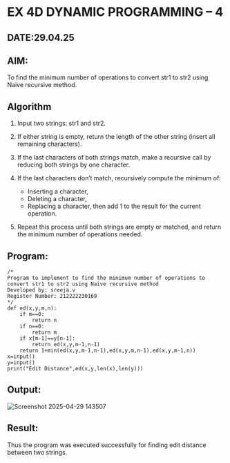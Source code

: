 # EX 4D DYNAMIC PROGRAMMING – 4
## DATE:29.04.25
## AIM:
To find the minimum number of operations to convert str1 to str2 using Naive recursive method.
## Algorithm
1. Input two strings: str1 and str2.

2. If either string is empty, return the length of the other string (insert all remaining characters).

3. If the last characters of both strings match, make a recursive call by reducing both strings by one character.

4. If the last characters don’t match, recursively compute the minimum of:
   - Inserting a character,
   - Deleting a character,
   - Replacing a character,
   then add 1 to the result for the current operation.

5. Repeat this process until both strings are empty or matched, and return the minimum number of operations needed.
   

## Program:
```
/*
Program to implement to find the minimum number of operations to convert str1 to str2 using Naive recursive method
Developed by: sreeja.v
Register Number: 212222230169 
*/
def ed(x,y,m,n):
    if m==0:
        return n
    if n==0:
        return m
    if x[m-1]==y[n-1]:
        return ed(x,y,m-1,n-1)
    return 1+min(ed(x,y,m-1,n-1),ed(x,y,m,n-1),ed(x,y,m-1,n))
x=input()
y=input()
print("Edit Distance",ed(x,y,len(x),len(y)))
```

## Output:

![Screenshot 2025-04-29 143507](https://github.com/user-attachments/assets/a24851dc-a8b6-420a-8955-c4bd140d420c)


## Result:
Thus the program was executed successfully for finding edit distance between two strings.
